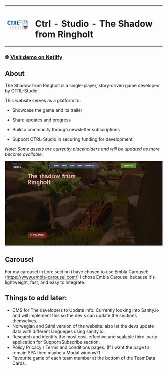 <table>
  <tr>
    <td><img src="assets/logo.png" alt="CTRL-Studio Logo" width="120"/></td>
    <td><h1>Ctrl - Studio - The Shadow from Ringholt</h1></td>
    
  </tr>
</table>

### 🌐 [Visit demo on Netlify](https://ctrl-studio.netlify.app/)

## About

The Shadow from Ringholt is a single-player, story-driven game developed by CTRL-Studio.

This website serves as a platform to:

- Showcase the game and its trailer

- Share updates and progress

- Build a community through newsletter subscriptions

- Support CTRL-Studio in securing funding for development

_Note: Some assets are currently placeholders and will be updated as more become available._

![Image](/public/web-preview.png)

## Carousel

For my carousel in Lore section i have chosen to use Embla Carousel: (https://www.embla-carousel.com/)
I chose Embla Carousel because it's lightweight, fast, and easy to integrate.

## Things to add later:

- CMS for The developers to Update info. Currently looking into Sanity.io and will implement this so the dev's can update the sections themselves.
- Norwegian and Sámi version of the website: also let the devs update data with different langueges using sanity.io.
- Research and identify the most cost-effective and scalable third-party application for Support/Subscribe section.
- Policy Pricacy / Terms and conditions pages. (If i want the page to remain SPA then maybe a Modal window?)
- Favourite game of each team member at the bottom of the TeamData Cards.
